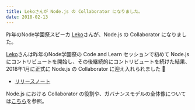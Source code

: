 ```yaml
---
title: Lekoさんが Node.js の Collaborator になりました。
date: 2018-02-13
---
```


昨年のNode学園祭スピーカ [Leko][]さんが、Node.js の Collaborator になりました。

[Leko][]さんは昨年のNode学園祭の Code and Learn セッションで初めて Node.js にコントリビュートを開始し、その後継続的にコントリビュートを続けた結果、2018年1月に正式に Node.js の Collaborator に迎え入れられました 🎉

- [リリースノート](https://nodejs.org/en/blog/release/v9.5.0/)

Node.js における Collaborator の役割や、ガバナンスモデルの全体像については[こちら](https://nodejs.org/en/about/governance/)を参照。

[Leko]: https://github.com/leko
